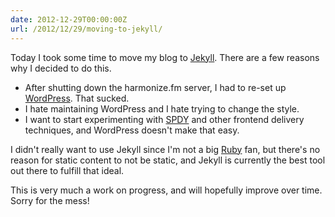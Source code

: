 ```yaml
---
date: 2012-12-29T00:00:00Z
url: /2012/12/29/moving-to-jekyll/
---
```


Today I took some time to move my blog to [Jekyll][1]. There are a few reasons
why I decided to do this.

 - After shutting down the harmonize.fm server, I had to re-set up [WordPress][2].
   That sucked.
 - I hate maintaining WordPress and I hate trying to change the style.
 - I want to start experimenting with [SPDY][4] and other frontend delivery
   techniques, and WordPress doesn't make that easy.

I didn't really want to use Jekyll since I'm not a big [Ruby][3] fan, but there's
no reason for static content to not be static, and Jekyll is currently the best
tool out there to fulfill that ideal.

This is very much a work on progress, and will hopefully improve over time.
Sorry for the mess!

[1]: https://github.com/mojombo/jekyll
[2]: http://wordpress.org/
[3]: http://www.ruby-lang.org/
[4]: http://www.chromium.org/spdy
